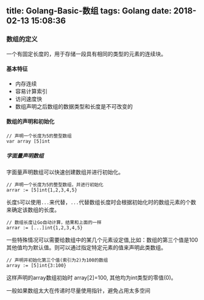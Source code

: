 title: Golang-Basic-数组
tags: Golang
date: 2018-02-13 15:08:36
---

### 数组的定义

一个有固定长度的，用于存储一段具有相同的类型的元素的连续块。

#### 基本特征

- 内存连续
- 容易计算索引
- 访问速度快
- 数组声明之后数组的数据类型和长度是不可改变的

#### 数组的声明和初始化

```Golang
// 声明一个长度为5的整型数组
var array [5]int
```
##### 字面量声明数组

字面量声明数组可以快速创建数组并进行初始化。

```Golang
// 声明一个长度为5的整型数组，并进行初始化
arrar := [5]int{1,2,3,4,5}
```

长度`5`可以使用`...`来代替，`...`代替数组长度时会根据初始化时的数组元素的个数来确定该数组的长度。


```Golang
// 数组长度让Go自动计算，结果和上面的一样
arrar := [...]int{1,2,3,4,5}
```
一些特殊情况可以需要给数组中的某几个元素设定值,比如：数组的第三个值是100 其他值均为默认值。则可以通过指定特定元素的值来声明此类数组。

```Golang
// 声明并初始化第三个值(索引为2)为100的数组
array := [5]int{3:100}
```
这样声明的array数组初始时 array[2]=100, 其他均为int类型的零值(0)。

一般如果数组太大在传递时尽量使用指针，避免占用太多空间

